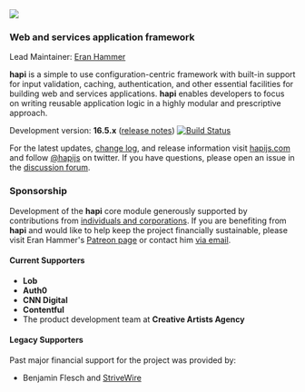 <img src="https://raw.github.com/hapijs/hapi/master/images/hapi.png" />

### Web and services application framework

Lead Maintainer: [Eran Hammer](https://github.com/hueniverse)

**hapi** is a simple to use configuration-centric framework with built-in support for input validation, caching,
authentication, and other essential facilities for building web and services applications. **hapi** enables
developers to focus on writing reusable application logic in a highly modular and prescriptive approach. 

Development version: **16.5.x** ([release notes](https://github.com/hapijs/hapi/issues?labels=release+notes&page=1&state=closed)) 
[![Build Status](https://secure.travis-ci.org/hapijs/hapi.svg?branch=master)](http://travis-ci.org/hapijs/hapi)

For the latest updates, [change log](http://hapijs.com/updates), and release information visit [hapijs.com](http://hapijs.com) and follow [@hapijs](https://twitter.com/hapijs) on twitter. If you have questions, please open an issue in the
[discussion forum](https://github.com/hapijs/discuss).

### Sponsorship

Development of the **hapi** core module generously supported by contributions from [individuals and corporations](https://github.com/hapijs/hapi/blob/master/SPONSORS.md).
If you are benefiting from **hapi** and would like to help keep the project financially sustainable, please visit
Eran Hammer's [Patreon page](https://www.patreon.com/eranhammer) or contact him [via email](mailto:eran@hammer.io).

#### Current Supporters

- **Lob**
- **Auth0**
- **CNN Digital**
- **Contentful**
- The product development team at **Creative Artists Agency**

#### Legacy Supporters

Past major financial support for the project was provided by:
- Benjamin Flesch and [StriveWire](https://strivewire.com/)
